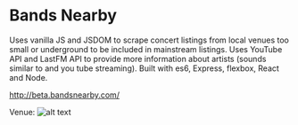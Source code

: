 # Bands Nearby

Uses vanilla JS and JSDOM to scrape concert listings from local venues too small or underground to be included in mainstream listings. Uses YouTube API and LastFM API to provide more information about artists (sounds similar to and you tube streaming). Built with es6, Express, flexbox, React and Node.

http://beta.bandsnearby.com/


Venue:
![alt text](https://github.com/jenjwong/bands-nearby/blob/beta/src/css/images/venuePic.png "Bands Nearby")
